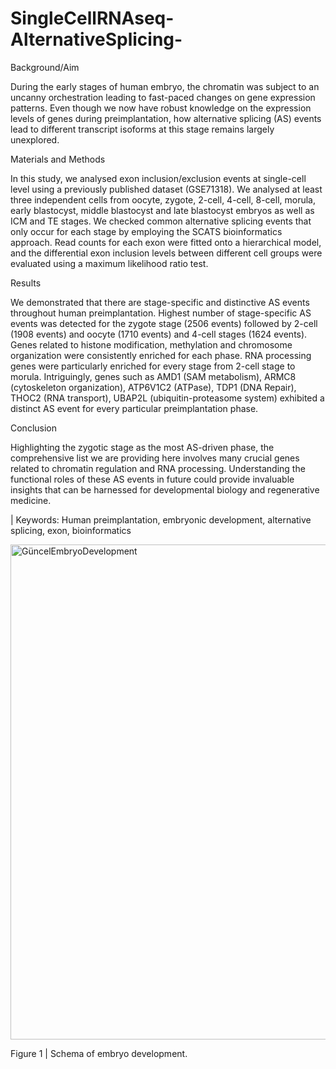 # SingleCellRNAseq-AlternativeSplicing-

Background/Aim

During the early stages of human embryo, the chromatin was subject to an uncanny orchestration leading to fast-paced changes on gene expression patterns. Even though we now have robust knowledge on the expression levels of genes during preimplantation, how alternative splicing (AS) events lead to different transcript isoforms at this stage remains largely unexplored.

Materials and Methods

In this study, we analysed exon inclusion/exclusion events at single-cell level using a previously published dataset (GSE71318). We analysed at least three independent cells from oocyte, zygote, 2-cell, 4-cell, 8-cell, morula, early blastocyst, middle blastocyst and late blastocyst embryos as well as ICM and TE stages. We checked common alternative splicing events that only occur for each stage by employing the SCATS bioinformatics approach. Read counts for each exon were fitted onto a hierarchical model, and the differential exon inclusion levels between different cell groups were evaluated using a maximum likelihood ratio test.

Results

We demonstrated that there are stage-specific and distinctive AS events throughout human preimplantation. Highest number of stage-specific AS events was detected for the zygote stage (2506 events) followed by 2-cell (1908 events) and oocyte (1710 events) and 4-cell stages (1624 events). Genes related to histone modification, methylation and chromosome organization were consistently enriched for each phase. RNA processing genes were particularly enriched for every stage from 2-cell stage to morula. Intriguingly, genes such as AMD1 (SAM metabolism), ARMC8 (cytoskeleton organization), ATP6V1C2 (ATPase), TDP1 (DNA Repair), THOC2 (RNA transport), UBAP2L (ubiquitin-proteasome system) exhibited a distinct AS event for every particular preimplantation phase.

Conclusion

Highlighting the zygotic stage as the most AS-driven phase, the comprehensive list we are providing here involves many crucial genes related to chromatin regulation and RNA processing. Understanding the functional roles of these AS events in future could provide invaluable insights that can be harnessed for developmental biology and regenerative medicine. 

| Keywords:
Human preimplantation, embryonic development, alternative splicing, exon, bioinformatics

<img width="792" alt="GüncelEmbryoDevelopment" src="https://github.com/user-attachments/assets/aaad77f8-7647-4bd8-b3fd-e165cdd4f871">

Figure 1 | Schema of embryo development.
